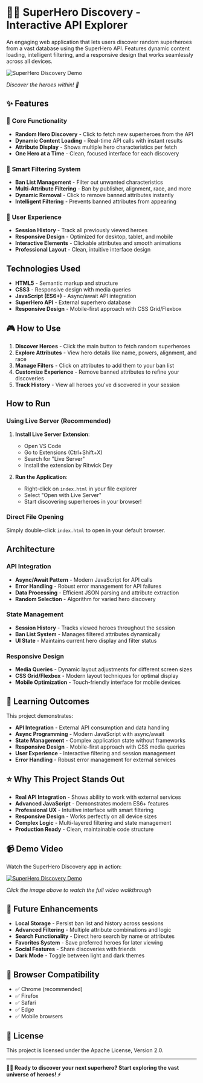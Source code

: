 # 🦸‍♂️ SuperHero Discovery - Interactive API Explorer

An engaging web application that lets users discover random superheroes from a vast database using the SuperHero API. Features dynamic content loading, intelligent filtering, and a responsive design that works seamlessly across all devices.

![SuperHero Discovery Demo](https://github.com/user-attachments/assets/7a378551-dce2-4c73-a393-ceaa687df23a)

*Discover the heroes within! 🚀*

## ✨ Features

### 🎯 **Core Functionality**
- **Random Hero Discovery** - Click to fetch new superheroes from the API
- **Dynamic Content Loading** - Real-time API calls with instant results
- **Attribute Display** - Shows multiple hero characteristics per fetch
- **One Hero at a Time** - Clean, focused interface for each discovery

### 🚫 **Smart Filtering System**
- **Ban List Management** - Filter out unwanted characteristics
- **Multi-Attribute Filtering** - Ban by publisher, alignment, race, and more
- **Dynamic Removal** - Click to remove banned attributes instantly
- **Intelligent Filtering** - Prevents banned attributes from appearing

### 📱 **User Experience**
- **Session History** - Track all previously viewed heroes
- **Responsive Design** - Optimized for desktop, tablet, and mobile
- **Interactive Elements** - Clickable attributes and smooth animations
- **Professional Layout** - Clean, intuitive interface design

## Technologies Used

- **HTML5** - Semantic markup and structure
- **CSS3** - Responsive design with media queries
- **JavaScript (ES6+)** - Async/await API integration
- **SuperHero API** - External superhero database
- **Responsive Design** - Mobile-first approach with CSS Grid/Flexbox

## 🎮 How to Use

1. **Discover Heroes** - Click the main button to fetch random superheroes
2. **Explore Attributes** - View hero details like name, powers, alignment, and race
3. **Manage Filters** - Click on attributes to add them to your ban list
4. **Customize Experience** - Remove banned attributes to refine your discoveries
5. **Track History** - View all heroes you've discovered in your session

## How to Run

### **Using Live Server (Recommended)**

1. **Install Live Server Extension**:
   - Open VS Code
   - Go to Extensions (Ctrl+Shift+X)
   - Search for "Live Server"
   - Install the extension by Ritwick Dey

2. **Run the Application**:
   - Right-click on `index.html` in your file explorer
   - Select "Open with Live Server"
   - Start discovering superheroes in your browser!

### **Direct File Opening**

Simply double-click `index.html` to open in your default browser.

## Architecture

### **API Integration**
- **Async/Await Pattern** - Modern JavaScript for API calls
- **Error Handling** - Robust error management for API failures
- **Data Processing** - Efficient JSON parsing and attribute extraction
- **Random Selection** - Algorithm for varied hero discovery

### **State Management**
- **Session History** - Tracks viewed heroes throughout the session
- **Ban List System** - Manages filtered attributes dynamically
- **UI State** - Maintains current hero display and filter status

### **Responsive Design**
- **Media Queries** - Dynamic layout adjustments for different screen sizes
- **CSS Grid/Flexbox** - Modern layout techniques for optimal display
- **Mobile Optimization** - Touch-friendly interface for mobile devices

## 🎯 Learning Outcomes

This project demonstrates:
- **API Integration** - External API consumption and data handling
- **Async Programming** - Modern JavaScript with async/await
- **State Management** - Complex application state without frameworks
- **Responsive Design** - Mobile-first approach with CSS media queries
- **User Experience** - Interactive filtering and session management
- **Error Handling** - Robust error management for external services

## ⭐ Why This Project Stands Out

- **Real API Integration** - Shows ability to work with external services
- **Advanced JavaScript** - Demonstrates modern ES6+ features
- **Professional UX** - Intuitive interface with smart filtering
- **Responsive Design** - Works perfectly on all device sizes
- **Complex Logic** - Multi-layered filtering and state management
- **Production Ready** - Clean, maintainable code structure

## 📹 Demo Video

Watch the SuperHero Discovery app in action:

[![SuperHero Discovery Demo](https://cdn.loom.com/sessions/thumbnails/8091a49cb6f049bcae4fa692eb7f3781-47e14c5d12be4a38-full-play.gif)](https://www.loom.com/share/8091a49cb6f049bcae4fa692eb7f3781)

*Click the image above to watch the full video walkthrough*

## 🔮 Future Enhancements

- **Local Storage** - Persist ban list and history across sessions
- **Advanced Filtering** - Multiple attribute combinations and logic
- **Search Functionality** - Direct hero search by name or attributes
- **Favorites System** - Save preferred heroes for later viewing
- **Social Features** - Share discoveries with friends
- **Dark Mode** - Toggle between light and dark themes

## 📱 Browser Compatibility

- ✅ Chrome (recommended)
- ✅ Firefox
- ✅ Safari
- ✅ Edge
- ✅ Mobile browsers

## 📄 License

This project is licensed under the Apache License, Version 2.0.

---

**🦸‍♂️ Ready to discover your next superhero? Start exploring the vast universe of heroes! ⚡**
